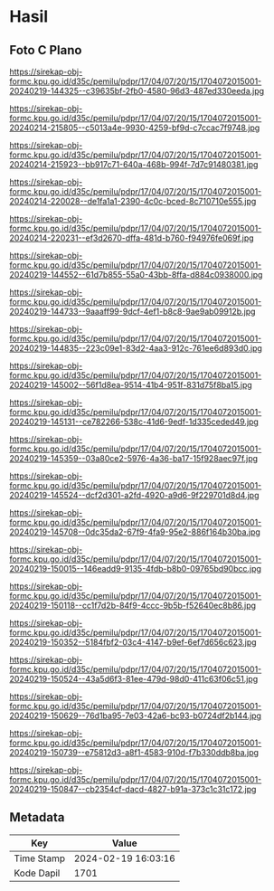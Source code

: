 # Hasil

## Foto C Plano

https://sirekap-obj-formc.kpu.go.id/d35c/pemilu/pdpr/17/04/07/20/15/1704072015001-20240219-144325--c39635bf-2fb0-4580-96d3-487ed330eeda.jpg

https://sirekap-obj-formc.kpu.go.id/d35c/pemilu/pdpr/17/04/07/20/15/1704072015001-20240214-215805--c5013a4e-9930-4259-bf9d-c7ccac7f9748.jpg

https://sirekap-obj-formc.kpu.go.id/d35c/pemilu/pdpr/17/04/07/20/15/1704072015001-20240214-215923--bb917c71-640a-468b-994f-7d7c91480381.jpg

https://sirekap-obj-formc.kpu.go.id/d35c/pemilu/pdpr/17/04/07/20/15/1704072015001-20240214-220028--de1fa1a1-2390-4c0c-bced-8c710710e555.jpg

https://sirekap-obj-formc.kpu.go.id/d35c/pemilu/pdpr/17/04/07/20/15/1704072015001-20240214-220231--ef3d2670-dffa-481d-b760-f94976fe069f.jpg

https://sirekap-obj-formc.kpu.go.id/d35c/pemilu/pdpr/17/04/07/20/15/1704072015001-20240219-144552--61d7b855-55a0-43bb-8ffa-d884c0938000.jpg

https://sirekap-obj-formc.kpu.go.id/d35c/pemilu/pdpr/17/04/07/20/15/1704072015001-20240219-144733--9aaaff99-9dcf-4ef1-b8c8-9ae9ab09912b.jpg

https://sirekap-obj-formc.kpu.go.id/d35c/pemilu/pdpr/17/04/07/20/15/1704072015001-20240219-144835--223c09e1-83d2-4aa3-912c-761ee6d893d0.jpg

https://sirekap-obj-formc.kpu.go.id/d35c/pemilu/pdpr/17/04/07/20/15/1704072015001-20240219-145002--56f1d8ea-9514-41b4-951f-831d75f8ba15.jpg

https://sirekap-obj-formc.kpu.go.id/d35c/pemilu/pdpr/17/04/07/20/15/1704072015001-20240219-145131--ce782266-538c-41d6-9edf-1d335ceded49.jpg

https://sirekap-obj-formc.kpu.go.id/d35c/pemilu/pdpr/17/04/07/20/15/1704072015001-20240219-145359--03a80ce2-5976-4a36-ba17-15f928aec97f.jpg

https://sirekap-obj-formc.kpu.go.id/d35c/pemilu/pdpr/17/04/07/20/15/1704072015001-20240219-145524--dcf2d301-a2fd-4920-a9d6-9f229701d8d4.jpg

https://sirekap-obj-formc.kpu.go.id/d35c/pemilu/pdpr/17/04/07/20/15/1704072015001-20240219-145708--0dc35da2-67f9-4fa9-95e2-886f164b30ba.jpg

https://sirekap-obj-formc.kpu.go.id/d35c/pemilu/pdpr/17/04/07/20/15/1704072015001-20240219-150015--146eadd9-9135-4fdb-b8b0-09765bd90bcc.jpg

https://sirekap-obj-formc.kpu.go.id/d35c/pemilu/pdpr/17/04/07/20/15/1704072015001-20240219-150118--cc1f7d2b-84f9-4ccc-9b5b-f52640ec8b86.jpg

https://sirekap-obj-formc.kpu.go.id/d35c/pemilu/pdpr/17/04/07/20/15/1704072015001-20240219-150352--5184fbf2-03c4-4147-b9ef-6ef7d656c623.jpg

https://sirekap-obj-formc.kpu.go.id/d35c/pemilu/pdpr/17/04/07/20/15/1704072015001-20240219-150524--43a5d6f3-81ee-479d-98d0-411c63f06c51.jpg

https://sirekap-obj-formc.kpu.go.id/d35c/pemilu/pdpr/17/04/07/20/15/1704072015001-20240219-150629--76d1ba95-7e03-42a6-bc93-b0724df2b144.jpg

https://sirekap-obj-formc.kpu.go.id/d35c/pemilu/pdpr/17/04/07/20/15/1704072015001-20240219-150739--e75812d3-a8f1-4583-910d-f7b330ddb8ba.jpg

https://sirekap-obj-formc.kpu.go.id/d35c/pemilu/pdpr/17/04/07/20/15/1704072015001-20240219-150847--cb2354cf-dacd-4827-b91a-373c1c31c172.jpg


## Metadata

| Key        | Value               |
| ---------- | ------------------- |
| Time Stamp | 2024-02-19 16:03:16 |
| Kode Dapil | 1701                |



